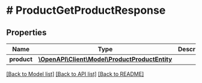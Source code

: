 # # ProductGetProductResponse


## Properties 


Name | Type | Description | Notes
------------ | ------------- | ------------- | -------------
**product**| [**\OpenAPI\Client\Model\ProductProductEntity**](ProductProductEntity.md) |   | [optional]


[[Back to Model list]](../../README.md#models) [[Back to API list]](../../README.md#endpoints) [[Back to README]](../../README.md)


